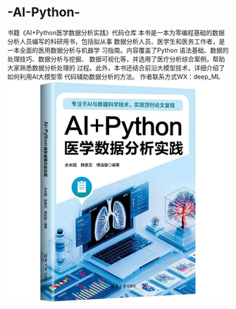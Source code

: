 # -AI-Python-
书籍《AI+Python医学数据分析实践》代码仓库
本书是一本为零编程基础的数据分析人员编写的科研用书，包括拟从事
数据分析人员、医学生和医务工作者，是一本全面的医用数据分析与机器学
习指南。内容覆盖了Python 语法基础、数据的处理技巧、数据分析与挖掘、
数据可视化等，并选用了医疗分析综合案例，帮助大家熟悉数据分析处理的
过程。此外，本书还结合前沿大模型技术，详细介绍了如何利用AI大模型零
代码辅助数据分析的方法。  作者联系方式WX：deep_ML
![书籍封面](书籍.jpg)
